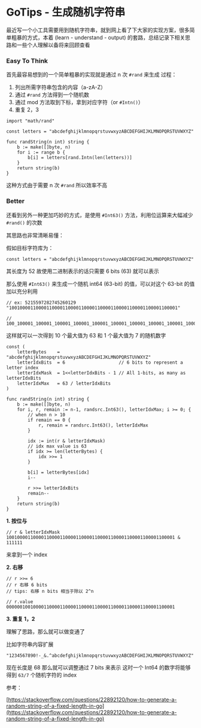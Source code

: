 # GoTips - 生成随机字符串

最近写一个小工具需要用到随机字符串，就到网上看了下大家的实现方案，很多简单粗暴的方式，本着 \(learn - understand - output\) 的套路，总结记录下相关思路和一些个人理解以备将来回顾查看

### Easy To Think

首先最容易想到的一个简单粗暴的实现就是通过 n 次 `#rand` 来生成 过程：

1. 列出所需字符串包含的内容（a-zA-Z）
2. 通过 `#rand` 方法得到一个随机数
3. 通过 mod 方法取到下标，拿到对应字符（or `#Intn()`）
4. 重复 2，3

```text
import "math/rand"

const letters = "abcdefghijklmnopqrstuvwxyzABCDEFGHIJKLMNOPQRSTUVWXYZ"

func randString(n int) string {
    b := make([]byte, n)
    for i := range b {
        b[i] = letters[rand.Intn(len(letters))]
    }
    return string(b)
}
```

这种方式由于需要 n 次 `#rand` 所以效率不高

### Better

还看到另外一种更加巧妙的方式，是使用 `#Int63()` 方法，利用位运算来大幅减少 `#rand()` 的次数

其思路也非常清晰易懂：

假如目标字符库为：

```text
const letters = "abcdefghijklmnopqrstuvwxyzABCDEFGHIJKLMNOPQRSTUVWXYZ"
```

其长度为 52 故使用二进制表示的话只需要 6 bits \(63\) 就可以表示

那么使用 `#Int63()` 来生成一个随机 int64 \(63-bit\) 的值，可以对这个 63-bit 的值加以充分利用

```text
// ex: 5215597282745260129
"100100001100001100001100001100001100001100001100001100001100001"

// 100_100001_100001_100001_100001_100001_100001_100001_100001_100001_100001
```

这样就可以一次得到 10 个最大值为 63 和 1 个最大值为 7 的随机数字

```text
const (
    letterBytes    = "abcdefghijklmnopqrstuvwxyzABCDEFGHIJKLMNOPQRSTUVWXYZ"
    letterIdxBits  = 6                    // 6 bits to represent a letter index
    letterIdxMask  = 1<<letterIdxBits - 1 // All 1-bits, as many as letterIdxBits
    letterIdxMax   = 63 / letterIdxBits
)

func randString(n int) string {
    b := make([]byte, n)
    for i, r, remain := n-1, randsrc.Int63(), letterIdxMax; i >= 0; {
        // when n > 10
        if remain == 0 {
            r, remain = randsrc.Int63(), letterIdxMax
        }

        idx := int(r & letterIdxMask)
        // idx max value is 63
        if idx >= len(letterBytes) {
            idx >>= 1
        }

        b[i] = letterBytes[idx]
        i--

        r >>= letterIdxBits
        remain--
    }
    return string(b)
}
```

**1. 按位与**

```text
// r & letterIdxMask
100100001100001100001100001100001100001100001100001100001100001 & 111111
```

来拿到一个 index

**2. 右移**

```text
// r >>= 6
// r 右移 6 bits
// tips: 右移 n bits 相当于除以 2^n

// r.value
000000100100001100001100001100001100001100001100001100001100001
```

**3. 重复 1，2**

理解了思路，那么就可以做变通了

比如字符串内容扩展

`"1234567890!-_&.^abcdefghijklmnopqrstuvwxyzABCDEFGHIJKLMNOPQRSTUVWXYZ"`

现在长度是 68 那么就可以调整通过 7 bits 来表示 这时一个 Int64 的数字将能够得到 `63/7` 个随机字符的 index

参考：

[https://stackoverflow.com/questions/22892120/how-to-generate-a-random-string-of-a-fixed-length-in-go](https://stackoverflow.com/questions/22892120/how-to-generate-a-random-string-of-a-fixed-length-in-go)

